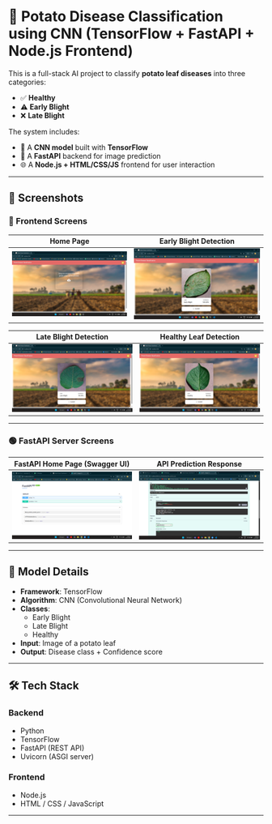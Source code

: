 # 🥔 Potato Disease Classification using CNN (TensorFlow + FastAPI + Node.js Frontend)

This is a full-stack AI project to classify **potato leaf diseases** into three categories:

- ✅ **Healthy**
- ⚠️ **Early Blight**
- ❌ **Late Blight**

The system includes:
- 🧠 A **CNN model** built with **TensorFlow**
- 🚀 A **FastAPI** backend for image prediction
- 🌐 A **Node.js + HTML/CSS/JS** frontend for user interaction

---

## 📸 Screenshots

### 🔷 Frontend Screens

| Home Page | Early Blight Detection |
|-----------|------------------------|
| ![Home Page](screenshots/home_page.png) | ![Early Blight](screenshots/early_blight.png) |

| Late Blight Detection | Healthy Leaf Detection |
|------------------------|------------------------|
| ![Late Blight](screenshots/late_blight.png) | ![Healthy](screenshots/healthy_blight.png) |

---

### 🟢 FastAPI Server Screens

| FastAPI Home Page (Swagger UI) | API Prediction Response |
|-------------------------------|--------------------------|
| ![FastAPI Home](screenshots/fastapi_home.png) | ![Prediction Result](screenshots/fastapi_prediction.png) |

---

## 🧠 Model Details

- **Framework**: TensorFlow
- **Algorithm**: CNN (Convolutional Neural Network)
- **Classes**:
  - Early Blight
  - Late Blight
  - Healthy
- **Input**: Image of a potato leaf
- **Output**: Disease class + Confidence score

---

## 🛠 Tech Stack

### Backend
- Python
- TensorFlow
- FastAPI (REST API)
- Uvicorn (ASGI server)

### Frontend
- Node.js
- HTML / CSS / JavaScript

-------------------------------

